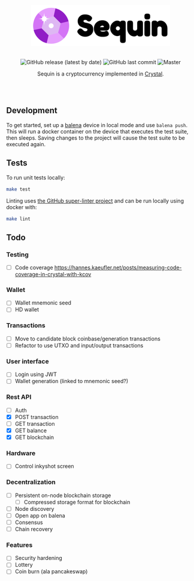 <div align="center">
  <img width="372" height="110" src="https://raw.githubusercontent.com/LucianBuzzo/sequin/master/sequin.png">
  <br>
  <br>

![GitHub release (latest by date)](https://img.shields.io/github/v/release/lucianbuzzo/sequin)
![GitHub last commit](https://img.shields.io/github/last-commit/lucianbuzzo/sequin)
![Master](https://github.com/lucianbuzzo/sequin/actions/workflows/unit.yml/badge.svg?branch=master)

  <p>
  Sequin is a cryptocurrency implemented in <a href="https://crystal-lang.org/">Crystal</a>.
  </p>
  <br>
  <br>
</div>


## Development

To get started, set up a [balena](https://dashboard.balena-cloud.com/) device in local mode and use `balena push`. This
will run a docker container on the device that executes the test suite, then
sleeps. Saving changes to the project will cause the test suite to be executed
again.

## Tests

To run unit tests locally:

```sh
make test
```

Linting uses [the GitHub super-linter
project](https://github.com/github/super-linter) and can be run locally using
docker with:

```sh
make lint
```

## Todo

### Testing
- [ ] Code coverage https://hannes.kaeufler.net/posts/measuring-code-coverage-in-crystal-with-kcov

### Wallet
- [ ] Wallet mnemonic seed
- [ ] HD wallet

### Transactions

- [ ] Move to candidate block coinbase/generation transactions
- [ ] Refactor to use UTXO and input/output transactions

### User interface

- [ ] Login using JWT
- [ ] Wallet generation (linked to mnemonic seed?)

### Rest API

- [ ] Auth
- [x] POST transaction
- [ ] GET transaction
- [x] GET balance
- [x] GET blockchain

### Hardware

- [ ] Control inkyshot screen

### Decentralization

- [ ] Persistent on-node blockchain storage
  - [ ] Compressed storage format for blockchain
- [ ] Node discovery
- [ ] Open app on balena
- [ ] Consensus
- [ ] Chain recovery

### Features

- [ ] Security hardening
- [ ] Lottery
- [ ] Coin burn (ala pancakeswap)

[crystal]:https://crystal-lang.org/
